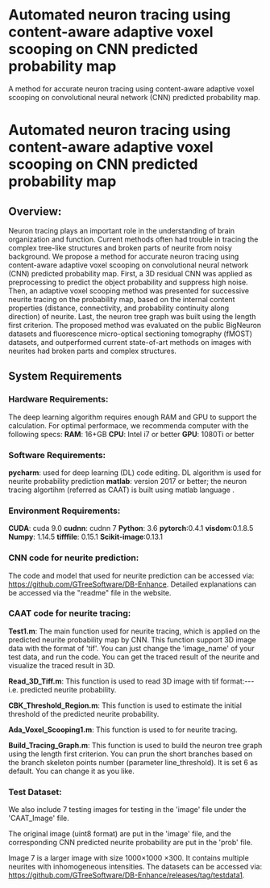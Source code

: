 # Automated neuron tracing using content-aware adaptive voxel scooping on CNN predicted probability map
 A method for accurate neuron tracing using content-aware adaptive voxel scooping on convolutional neural network (CNN) predicted probability map.
# Automated neuron tracing using content-aware adaptive voxel scooping on CNN predicted probability map

## Overview:

Neuron tracing plays an important role in the understanding of brain organization and function. Current methods often had trouble in tracing the complex tree-like  structures and broken parts of neurite from noisy background. We propose a method for accurate neuron tracing using content-aware adaptive voxel scooping on convolutional neural network (CNN) predicted probability map. First, a 3D residual CNN was applied as preprocessing to predict the object probability and suppress high noise. Then, an adaptive voxel scooping method was presented for successive neurite tracing on the probability map, based on the internal content properties (distance, connectivity, and probability continuity along direction) of neurite. Last, the neuron tree graph was built using the length first criterion. The proposed method was evaluated on the public BigNeuron datasets and fluorescence micro-optical sectioning tomography (fMOST) datasets, and outperformed current state-of-art methods on images with neurites had broken parts and complex structures.

## System Requirements

### Hardware Requirements:

The deep learning algorithm requires enough RAM and GPU to support the calculation. For optimal performace, we recommenda computer with the following specs:
**RAM**: 16+GB
**CPU**: Intel i7 or better
**GPU**:  1080Ti or better

### Software Requirements:

**pycharm**:  used for deep learning (DL) code editing. DL algorithm is used for  neurite probability prediction
**matlab**:  version 2017 or better; the neuron tracing algortihm (referred as CAAT) is built using matlab language . 

### Environment Requirements:

**CUDA**: cuda 9.0
**cudnn**: cudnn 7
**Python**: 3.6
**pytorch**:0.4.1 
**visdom**:0.1.8.5
**Numpy**: 1.14.5
**tifffile**: 0.15.1
**Scikit-image**:0.13.1

### CNN code for neurite prediction:

The code and model that used for neurite prediction can be accessed via: https://github.com/GTreeSoftware/DB-Enhance. Detailed explanations can be accessed via the "readme" file in the website. 

### CAAT code for neurite tracing:

**Test1.m**: The main function used for neurite tracing, which is applied on the predicted neurite probability map by CNN.  This function support 3D image data with the format of 'tif'. You can just change the 'image_name' of your test data, and run the code. You can get the traced result of the neurite and visualize the traced result in 3D.

**Read_3D_Tiff.m**: This function is used to read 3D image with tif format:---i.e. predicted neurite probability.

**CBK_Threshold_Region.m**: This function is used to estimate the initial threshold of the predicted neurite probability.

**Ada_Voxel_Scooping1.m**: This function is used to for neurite tracing.

**Build_Tracing_Graph.m**: This function is used to build the neuron tree graph using the length first criterion. You can prun the short branches based on the branch skeleton points number (parameter line_threshold). It is set 6 as default. You can change it as you like.  

### Test Dataset:

We also include 7 testing images for testing  in the 'image' file under the 'CAAT_Image' file. 

The original image (uint8  format) are put in the 'image' file, and the corresponding CNN predicted neurite probability are put in the 'prob' file.  

Image 7 is a larger image with size 1000×1000 ×300. It contains multiple neurites with inhomogeneous intensities.
The datasets can be accessed via: https://github.com/GTreeSoftware/DB-Enhance/releases/tag/testdata1.
